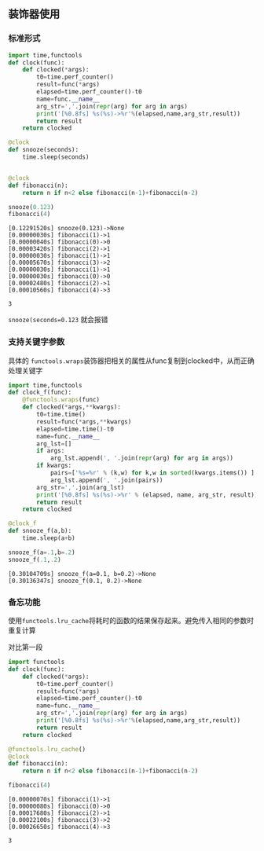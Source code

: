 ## 装饰器使用

### 标准形式


```python
import time,functools
def clock(func):
    def clocked(*args):
        t0=time.perf_counter()
        result=func(*args)
        elapsed=time.perf_counter()-t0
        name=func.__name__
        arg_str=','.join(repr(arg) for arg in args)
        print('[%0.8fs] %s(%s)->%r'%(elapsed,name,arg_str,result))
        return result
    return clocked

@clock
def snooze(seconds):
    time.sleep(seconds)


@clock
def fibonacci(n):
    return n if n<2 else fibonacci(n-1)+fibonacci(n-2)

snooze(0.123)
fibonacci(4)
```

    [0.12291520s] snooze(0.123)->None
    [0.00000030s] fibonacci(1)->1
    [0.00000040s] fibonacci(0)->0
    [0.00003420s] fibonacci(2)->1
    [0.00000030s] fibonacci(1)->1
    [0.00005670s] fibonacci(3)->2
    [0.00000030s] fibonacci(1)->1
    [0.00000030s] fibonacci(0)->0
    [0.00002480s] fibonacci(2)->1
    [0.00010560s] fibonacci(4)->3
    
    3



`snooze(seconds=0.123` 就会报错

### 支持关键字参数
具体的 `functools.wraps`装饰器把相关的属性从func复制到clocked中，从而正确处理关键字


```python
import time,functools
def clock_f(func):
    @functools.wraps(func)
    def clocked(*args,**kwargs):
        t0=time.time()
        result=func(*args,**kwargs)
        elapsed=time.time()-t0
        name=func.__name__
        arg_lst=[]
        if args:
            arg_lst.append(', '.join(repr(arg) for arg in args))
        if kwargs:
            pairs=['%s=%r' % (k,w) for k,w in sorted(kwargs.items()) ]
            arg_lst.append(', '.join(pairs))
        arg_str=','.join(arg_lst)
        print('[%0.8fs] %s(%s)->%r' % (elapsed, name, arg_str, result))
        return result
    return clocked

@clock_f
def snooze_f(a,b):
    time.sleep(a+b)

snooze_f(a=.1,b=.2)
snooze_f(.1,.2)
```

    [0.30104709s] snooze_f(a=0.1, b=0.2)->None
    [0.30136347s] snooze_f(0.1, 0.2)->None
    

### 备忘功能
使用`functools.lru_cache`将耗时的函数的结果保存起来。避免传入相同的参数时重复计算

对比第一段


```python
import functools
def clock(func):
    def clocked(*args):
        t0=time.perf_counter()
        result=func(*args)
        elapsed=time.perf_counter()-t0
        name=func.__name__
        arg_str=','.join(repr(arg) for arg in args)
        print('[%0.8fs] %s(%s)->%r'%(elapsed,name,arg_str,result))
        return result
    return clocked

@functools.lru_cache()
@clock
def fibonacci(n):
    return n if n<2 else fibonacci(n-1)+fibonacci(n-2)

fibonacci(4)

```

    [0.00000070s] fibonacci(1)->1
    [0.00000080s] fibonacci(0)->0
    [0.00017680s] fibonacci(2)->1
    [0.00022100s] fibonacci(3)->2
    [0.00026650s] fibonacci(4)->3

    3


